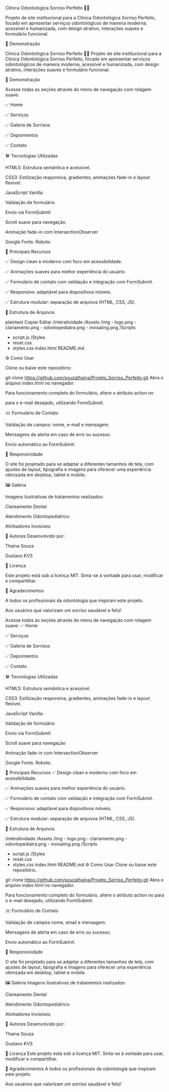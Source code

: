 Clínica Odontológica Sorriso Perfeito 🦷✨

Projeto de site institucional para a Clínica Odontológica Sorriso Perfeito, focado em apresentar serviços odontológicos de maneira moderna, acessível e humanizada, com design atrativo, interações suaves e formulário funcional.

🚀 Demonstração

Clínica Odontológica Sorriso Perfeito 🦷✨
Projeto de site institucional para a Clínica Odontológica Sorriso Perfeito, focado em apresentar serviços odontológicos de maneira moderna, acessível e humanizada, com design atrativo, interações suaves e formulário funcional.

🚀 Demonstração

Acesse todas as seções através do menu de navegação com rolagem suave:

✅ Home

✅ Serviços

✅ Galeria de Sorrisos

✅ Depoimentos

✅ Contato

🛠️ Tecnologias Utilizadas

HTML5: Estrutura semântica e acessível.

CSS3: Estilização responsiva, gradientes, animações fade-in e layout flexível.

JavaScript Vanilla:

Validação de formulário

Envio via FormSubmit

Scroll suave para navegação

Animação fade-in com IntersectionObserver

Google Fonts: Roboto

🎨 Principais Recursos

✅ Design clean e moderno com foco em acessibilidade.

✅ Animações suaves para melhor experiência do usuário.

✅ Formulário de contato com validação e integração com FormSubmit.

✅ Responsivo: adaptável para dispositivos móveis.

✅ Estrutura modular: separação de arquivos (HTML, CSS, JS).

📂 Estrutura de Arquivos

plaintext
Copiar
Editar
/interatividade
  /Assets
    /img
      - logo.png
      - clariamento.png
      - odontopediatra.png
      - invisaling.png
/Scripts
  - script.js
/Styles
  - reset.css
  - styles.css
index.html
README.md

⚙️ Como Usar

Clone ou baixe este repositório:


git clone https://github.com/souzathaina/Projeto_Sorriso_Perfeito.git
Abra o arquivo index.html no navegador.

Para funcionamento completo do formulário, altere o atributo action no <form> para o e-mail desejado, utilizando FormSubmit.

✉️ Formulário de Contato

Validação de campos: nome, e-mail e mensagem.

Mensagens de alerta em caso de erro ou sucesso.

Envio automático ao FormSubmit.

📱 Responsividade

O site foi projetado para se adaptar a diferentes tamanhos de tela, com ajustes de layout, tipografia e imagens para oferecer uma experiência otimizada em desktop, tablet e mobile.

🖼️ Galeria

Imagens ilustrativas de tratamentos realizados:

Clareamento Dental

Atendimento Odontopediátrico

Alinhadores Invisíveis

👥 Autores
Desenvolvido por:

Thaina Souza

Gustavo KVS

📄 Licença

Este projeto está sob a licença MIT.
Sinta-se à vontade para usar, modificar e compartilhar.

🌟 Agradecimentos

A todos os profissionais da odontologia que inspiram este projeto.

Aos usuários que valorizam um sorriso saudável e feliz!

Acesse todas as seções através do menu de navegação com rolagem suave:
✅ Home

✅ Serviços

✅ Galeria de Sorrisos

✅ Depoimentos

✅ Contato

🛠️ Tecnologias Utilizadas

HTML5: Estrutura semântica e acessível.

CSS3: Estilização responsiva, gradientes, animações fade-in e layout flexível.

JavaScript Vanilla:

Validação de formulário

Envio via FormSubmit

Scroll suave para navegação

Animação fade-in com IntersectionObserver

Google Fonts: Roboto.

🎨 Principais Recursos
✅ Design clean e moderno com foco em acessibilidade.

✅ Animações suaves para melhor experiência do usuário.

✅ Formulário de contato com validação e integração com FormSubmit.

✅ Responsivo: adaptável para dispositivos móveis.

✅ Estrutura modular: separação de arquivos (HTML, CSS, JS).

📂 Estrutura de Arquivos


/interatividade
  /Assets
    /img
      - logo.png
      - clariamento.png
      - odontopediatra.png
      - invisaling.png
/Scripts
  - script.js
/Styles
  - reset.css
  - styles.css
index.html
README.md
⚙️ Como Usar
Clone ou baixe este repositório.


git clone https://github.com/souzathaina/Projeto_Sorriso_Perfeito.git
Abra o arquivo index.html no navegador.

Para funcionamento completo do formulário, altere o atributo action no <form> para o e-mail desejado, utilizando FormSubmit.

✉️ Formulário de Contato

Validação de campos nome, email e mensagem.

Mensagens de alerta em caso de erro ou sucesso.

Envio automático ao FormSubmit.

📱 Responsividade

O site foi projetado para se adaptar a diferentes tamanhos de tela, com ajustes de layout, tipografia e imagens para oferecer uma experiência otimizada em desktop, tablet e mobile.

🖼️ Galeria
Imagens ilustrativas de tratamentos realizados:

Clareamento Dental

Atendimento Odontopediátrico

Alinhadores Invisíveis

👥 Autores
Desenvolvido por:

Thaina Souza

Gustavo KVS

📄 Licença
Este projeto está sob a licença MIT.
Sinta-se à vontade para usar, modificar e compartilhar.

🌟 Agradecimentos
A todos os profissionais da odontologia que inspiram este projeto.

Aos usuários que valorizam um sorriso saudável e feliz!
